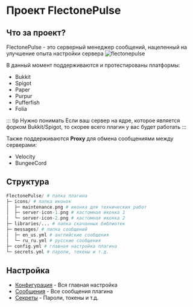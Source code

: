 # Проект FlectonePulse

## Что за проект?

FlectonePulse - это серверный менеджер сообщений, нацеленный на улучшение опыта настройки сервера
![flectonepulse](/flectonepulse.png)

В данный момент поддерживаются и протестированы платформы:
- Bukkit
- Spigot
- Paper
- Purpur
- Pufferfish
- Folia

::: tip Нужно понимать
Если ваш сервер на ядре, которое является форком Bukkit/Spigot, то скорее всего плагин у вас будет работать
:::

Также поддерживаются **Proxy** для обмена сообщениями между серверами:
- Velocity
- BungeeCord

## Структура
```php
FlectonePulse/ # папка плагина
├─ icons/ # папка иконок
│  ├─ maintenance.png # иконка для технических работ
│  ├─ server-icon-1.png # кастомная иконка 1
│  └─ server-icon-2.png # кастомная иконка 2
├─ libraries/... # папка скачанных библиотек
├─ messages/ # папка сообщений
│  ├─ en_us.yml # английские сообщения
│  └─ ru_ru.yml # русские сообщения
├─ config.yml # главная настройка плагина
└─ secrets.yml # пароли, токены и т.д.
```

## Настройка
- [Конфигурация](/ru/config/) - Вся главная настройка
- [Сообщения](/ru/messages/) - Все сообщения плагина
- [Секреты](/ru/secrets/) - Пароли, токены и т.д.